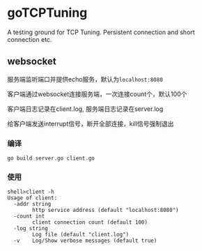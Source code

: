 # goTCPTuning
A testing ground for TCP Tuning. Persistent connection and short connection etc.

## websocket

服务端监听端口并提供echo服务，默认为`localhost:8080`

客户端通过websocket连接服务端，一次连接count个，默认100个

客户端日志记录在client.log, 服务端日志记录在server.log

给客户端发送interrupt信号，断开全部连接，kill信号强制退出

### 编译

```shell
go build server.go client.go
```

### 使用

```shell
shell>client -h
Usage of client:
  -addr string
        http service address (default "localhost:8080")
  -count int
        client connection count (default 100)
  -log string
        Log file (default "client.log")
  -v    Log/Show verbose messages (default true)
```